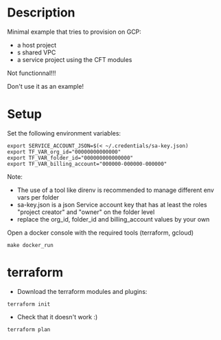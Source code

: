 # Description

Minimal example that tries to provision on GCP:
- a host project
- s shared VPC
- a service project
using the CFT modules

Not functionnal!!!

Don't use it as an example!

# Setup

Set the following environment variables:
```
export SERVICE_ACCOUNT_JSON=$(< ~/.credentials/sa-key.json)
export TF_VAR_org_id="00000000000000"
export TF_VAR_folder_id="000000000000000"
export TF_VAR_billing_account="000000-000000-000000"
```
Note: 
- The use of a tool like direnv is recommended to manage different env vars per folder
- sa-key.json is a json Service account key that has at least the roles "project creator" and "owner" on the folder level 
- replace the org_id, folder_id and billing_account values by your own

Open a docker console with the required tools (terraform, gcloud)
```
make docker_run
```

# terraform

- Download the terraform modules and plugins:
```
terraform init
```
- Check that it doesn't work :)
```
terraform plan
```
